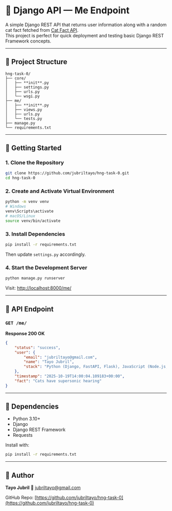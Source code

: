 
# 🐍 Django API — Me Endpoint

A simple Django REST API that returns user information along with a random cat fact fetched from [Cat Fact API](https://catfact.ninja/).  
This project is perfect for quick deployment and testing basic Django REST Framework concepts.

---

## 📂 Project Structure

```
hng-task-0/
├── core/
│   ├── **init**.py
│   ├── settings.py
│   ├── urls.py
│   └── wsgi.py
├── me/
│   ├── **init**.py
│   ├── views.py
│   ├── urls.py
│   └── tests.py
├── manage.py
└── requirements.txt

````

---

## 🚀 Getting Started

### 1. Clone the Repository
```bash
git clone https://github.com/jubriltayo/hng-task-0.git
cd hng-task-0
````

### 2. Create and Activate Virtual Environment

```bash
python -m venv venv
# Windows
venv\Scripts\activate
# macOS/Linux
source venv/bin/activate
```

### 3. Install Dependencies

```bash
pip install -r requirements.txt
```

Then update `settings.py` accordingly.


### 4. Start the Development Server

```bash
python manage.py runserver
```

Visit: [http://localhost:8000/me/](http://localhost:8000/me/)

---

## 🧪 API Endpoint

### `GET /me/`

**Response 200 OK**

```json
{
    "status": "success",
    "user": {
        "email": "jubriltayo@gmail.com",
        "name": "Tayo Jubril",
        "stack": "Python (Django, FastAPI, Flask), JavaScript (Node.js, React, Next.js), PHP (Laravel)"
    },
    "timestamp": "2025-10-19T14:00:04.109183+00:00",
    "fact": "Cats have supersonic hearing"
}
```

---

## 🧰 Dependencies

* Python 3.10+
* Django
* Django REST Framework
* Requests

Install with:

```bash
pip install -r requirements.txt
```

---

## 🧑 Author

**Tayo Jubril**
📧 [jubriltayo@gmail.com](mailto:jubriltayo@gmail.com)

GitHub Repo: [https://github.com/jubriltayo/hng-task-0](https://github.com/jubriltayo/hng-task-0)
